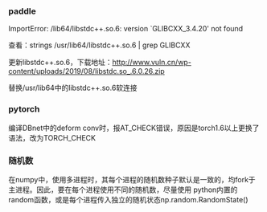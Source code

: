 ### paddle
ImportError: /lib64/libstdc++.so.6: version `GLIBCXX_3.4.20' not found

查看：strings /usr/lib64/libstdc++.so.6 | grep GLIBCXX

更新libstdc++.so.6，下载地址：http://www.vuln.cn/wp-content/uploads/2019/08/libstdc.so_.6.0.26.zip

替换/usr/lib64中的libstdc++.so.6软连接

### pytorch
编译DBnet中的deform conv时，报AT_CHECK错误，原因是torch1.6以上更换了语法，改为TORCH_CHECK

### 随机数
在numpy中，使用多进程时，其每个进程的随机数种子默认是一致的，均fork于主进程。因此，要在每个进程使用不同的随机数，尽量使用
python内置的random函数，或是每个进程传入独立的随机状态np.random.RandomState()